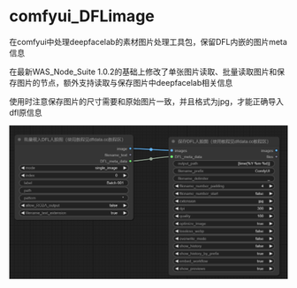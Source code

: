 # comfyui_DFLimage
在comfyui中处理deepfacelab的素材图片处理工具包，保留DFL内嵌的图片meta信息

在最新WAS_Node_Suite 1.0.2的基础上修改了单张图片读取、批量读取图片和保存图片的节点，额外支持读取与保存图片中deepfacelab相关信息

使用时注意保存图片的尺寸需要和原始图片一致，并且格式为jpg，才能正确导入dfl原信息

![使用示意](https://github.com/Arthurzhangsheng/comfyui_DFLimage/blob/main/assets/example.png)
